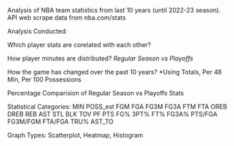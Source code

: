  Analysis of NBA team statistics from last 10 years (until 2022-23 season). API web scrape data from nba.com/stats

 Analysis Conducted:
 
 Which player stats are corelated with each other? 
 
 How player minutes are distributed? *Regular Season vs Playoffs*
 
 How the game has changed over the past 10 years? *Using Totals, Per 48 Min, Per 100 Possessions 
 
 Percentage Comparision of Regular Season vs Playoffs Stats
 
 Statistical Categories: 
 MIN	POSS_est	FGM	FGA	FG3M	FG3A	FTM	FTA	OREB	DREB	REB	AST	STL	BLK	TOV	PF	PTS	FG%	3PT%	FT%	FG3A%	PTS/FGA	FG3M/FGM	FTA/FGA	TRU%	AST_TO

 Graph Types:
 Scatterplot, Heatmap, Histogram
